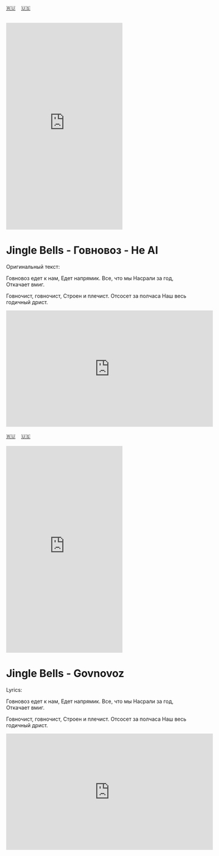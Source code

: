 <span id="ru"><a href='#ru'>🇷🇺</a> &nbsp;&nbsp;&nbsp;<a href='#en'>🇺🇸</a> &nbsp;&nbsp;&nbsp;</span><br><br>

<iframe width="315" height="560" src="https://www.youtube.com/embed/C5rULvi9YV4" frameborder="0" allow="accelerometer; autoplay; clipboard-write; encrypted-media; gyroscope; picture-in-picture; web-share"allowfullscreen></iframe>

# Jingle Bells - Говновоз - Не AI


Оригинальный текст:

Говновоз едет к нам,
Едет напрямик.
Все, что мы
Насрали за год,
Откачает вмиг.

Говночист, говночист,
Строен и плечист.
Отсосет за полчаса
Наш весь годичный дрист.


<iframe width="560" height="315" src="https://www.youtube.com/embed/4RSTupbfGog" title="player" frameborder="0" allow="accelerometer; autoplay; clipboard-write; encrypted-media; gyroscope; picture-in-picture; web-share" referrerpolicy="strict-origin-when-cross-origin" allowfullscreen></iframe>
<br><br>
<span id="en"><a href='#ru'>🇷🇺</a> &nbsp;&nbsp;&nbsp;<a href='#en'>🇺🇸</a> &nbsp;&nbsp;&nbsp;</span><br><br>

<iframe width="315" height="560" src="https://www.youtube.com/embed/qXFQjB3VuNA" frameborder="0" allow="accelerometer; autoplay; clipboard-write; encrypted-media; gyroscope; picture-in-picture; web-share"allowfullscreen></iframe>

# Jingle Bells - Govnovoz


Lyrics:

Говновоз едет к нам,
Едет напрямик.
Все, что мы
Насрали за год,
Откачает вмиг.

Говночист, говночист,
Строен и плечист.
Отсосет за полчаса
Наш весь годичный дрист.


<iframe width="560" height="315" src="https://www.youtube.com/embed/4RSTupbfGog" title="player" frameborder="0" allow="accelerometer; autoplay; clipboard-write; encrypted-media; gyroscope; picture-in-picture; web-share" referrerpolicy="strict-origin-when-cross-origin" allowfullscreen></iframe>
<br><br>
